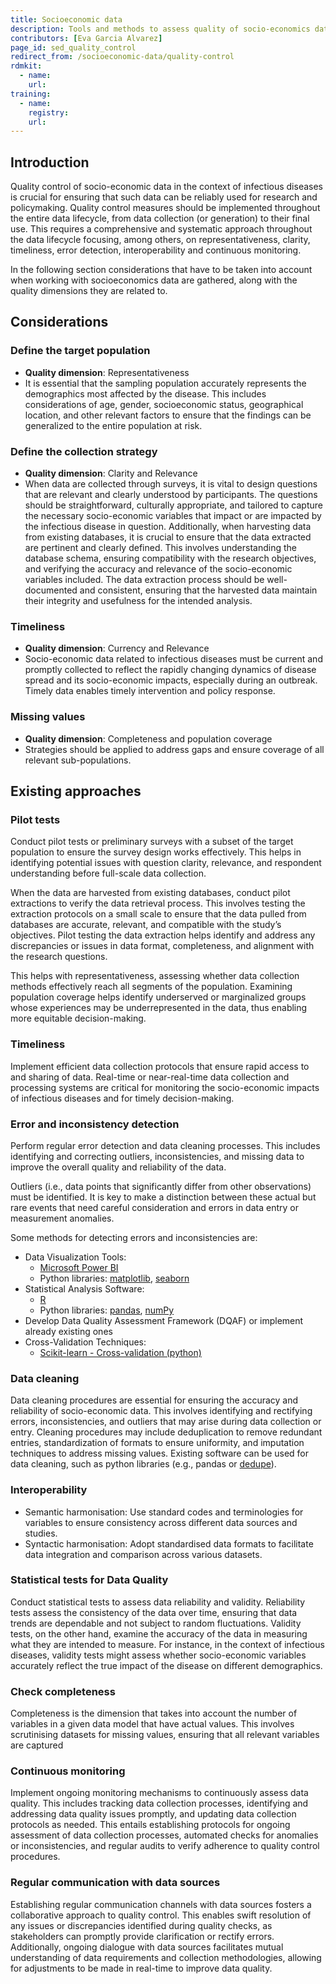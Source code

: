 ```yaml
---
title: Socioeconomic data
description: Tools and methods to assess quality of socio-economics data.
contributors: [Eva Garcia Alvarez]
page_id: sed_quality_control
redirect_from: /socioeconomic-data/quality-control
rdmkit:
  - name:
    url:
training:
  - name:
    registry:
    url:
---
```


## Introduction
Quality control of socio-economic data in the context of infectious diseases is crucial for ensuring that such data can be reliably used for research and policymaking. Quality control measures should be implemented throughout the entire data lifecycle, from data collection (or generation) to their final use. This requires a comprehensive and systematic approach throughout the data lifecycle focusing, among others, on representativeness, clarity, timeliness, error detection, interoperability and continuous monitoring.

In the following section considerations that have to be taken into account when working with socioeconomics data are gathered, along with the quality dimensions they are related to.

## Considerations

### Define the target population
* **Quality dimension**: Representativeness
* It is essential that the sampling population accurately represents the demographics most affected by the disease. This includes considerations of age, gender, socioeconomic status, geographical location, and other relevant factors to ensure that the findings can be generalized to the entire population at risk.

### Define the collection strategy
*	**Quality dimension**: Clarity and Relevance
*	When data are collected through surveys, it is vital to design questions that are relevant and clearly understood by participants. The questions should be straightforward, culturally appropriate, and tailored to capture the necessary socio-economic variables that impact or are impacted by the infectious disease in question. Additionally, when harvesting data from existing databases, it is crucial to ensure that the data extracted are pertinent and clearly defined. This involves understanding the database schema, ensuring compatibility with the research objectives, and verifying the accuracy and relevance of the socio-economic variables included. The data extraction process should be well-documented and consistent, ensuring that the harvested data maintain their integrity and usefulness for the intended analysis.

### Timeliness
* **Quality dimension**: Currency and Relevance
* Socio-economic data related to infectious diseases must be current and promptly collected to reflect the rapidly changing dynamics of disease spread and its socio-economic impacts, especially during an outbreak. Timely data enables timely intervention and policy response.

### Missing values
* **Quality dimension**: Completeness and population coverage
* Strategies should be applied to address gaps and ensure coverage of all relevant sub-populations.

## Existing approaches

### Pilot tests
Conduct pilot tests or preliminary surveys with a subset of the target population to ensure the survey design works effectively. This helps in identifying potential issues with question clarity, relevance, and respondent understanding before full-scale data collection.

When the data are harvested from existing databases, conduct pilot extractions to verify the data retrieval process. This involves testing the extraction protocols on a small scale to ensure that the data pulled from databases are accurate, relevant, and compatible with the study’s objectives. Pilot testing the data extraction helps identify and address any discrepancies or issues in data format, completeness, and alignment with the research questions.

This helps with representativeness, assessing whether data collection methods effectively reach all segments of the population. Examining population coverage helps identify underserved or marginalized groups whose experiences may be underrepresented in the data, thus enabling more equitable decision-making.

### Timeliness
Implement efficient data collection protocols that ensure rapid access to and sharing of data. Real-time or near-real-time data collection and processing systems are critical for monitoring the socio-economic impacts of infectious diseases and for timely decision-making.

### Error and inconsistency detection
Perform regular error detection and data cleaning processes. This includes identifying and correcting outliers, inconsistencies, and missing data to improve the overall quality and reliability of the data.

Outliers (i.e., data points that significantly differ from other observations) must be identified. It is key to make a distinction between these actual but rare events that need careful consideration and errors in data entry or measurement anomalies.

Some methods for detecting errors and inconsistencies are:
* Data Visualization Tools:
  * [Microsoft Power BI](https://powerbi.microsoft.com/)
  * Python libraries: [matplotlib](https://matplotlib.org/), [seaborn](https://seaborn.pydata.org/)
* Statistical Analysis Software:
  * [R](https://www.r-project.org/)
  * Python libraries: [pandas](https://pandas.pydata.org/), [numPy](https://numpy.org/)
* Develop Data Quality Assessment Framework (DQAF) or implement already existing ones
* Cross-Validation Techniques:
  * [Scikit-learn - Cross-validation (python)](https://scikit-learn.org)

### Data cleaning
Data cleaning procedures are essential for ensuring the accuracy and reliability of socio-economic data. This involves identifying and rectifying errors, inconsistencies, and outliers that may arise during data collection or entry. Cleaning procedures may include deduplication to remove redundant entries, standardization of formats to ensure uniformity, and imputation techniques to address missing values.
Existing software can be used for data cleaning, such as python libraries (e.g., pandas or [dedupe](https://github.com/dedupeio/dedupe)).

### Interoperability
* Semantic harmonisation: Use standard codes and terminologies for variables to ensure consistency across different data sources and studies.
* Syntactic harmonisation: Adopt standardised data formats to facilitate data integration and comparison across various datasets.

### Statistical tests for Data Quality
Conduct statistical tests to assess data reliability and validity. Reliability tests assess the consistency of the data over time, ensuring that data trends are dependable and not subject to random fluctuations. Validity tests, on the other hand, examine the accuracy of the data in measuring what they are intended to measure. For instance, in the context of infectious diseases, validity tests might assess whether socio-economic variables accurately reflect the true impact of the disease on different demographics.

### Check completeness
Completeness is the dimension that takes into account the number of variables in a given data model that have actual values. This involves scrutinising datasets for missing values, ensuring that all relevant variables are captured

### Continuous monitoring
Implement ongoing monitoring mechanisms to continuously assess data quality. This includes tracking data collection processes, identifying and addressing data quality issues promptly, and updating data collection protocols as needed. This entails establishing protocols for ongoing assessment of data collection processes, automated checks for anomalies or inconsistencies, and regular audits to verify adherence to quality control procedures.

### Regular communication with data sources
Establishing regular communication channels with data sources fosters a collaborative approach to quality control. This enables swift resolution of any issues or discrepancies identified during quality checks, as stakeholders can promptly provide clarification or rectify errors. Additionally, ongoing dialogue with data sources facilitates mutual understanding of data requirements and collection methodologies, allowing for adjustments to be made in real-time to improve data quality.
